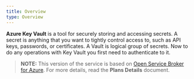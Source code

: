 ```yaml
---
title: Overview
type: Overview
---
```


**Azure Key Vault** is a tool for securely storing and accessing secrets. A secret is anything that you want to tightly control access to, such as API keys, passwords, or certificates. A Vault is logical group of secrets. Now to do any operations with Key Vault you first need to authenticate to it.

>**NOTE:** This version of the service is based on [Open Service Broker for Azure](https://github.com/Azure/open-service-broker-azure).
For more details, read the **Plans Details** document.
